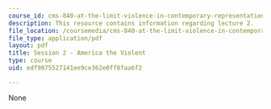 ```yaml
---
course_id: cms-840-at-the-limit-violence-in-contemporary-representation-fall-2013
description: This resource contains information regarding lecture 2.
file_location: /coursemedia/cms-840-at-the-limit-violence-in-contemporary-representation-fall-2013/edf9075527141ee9ce362e0ff8faa6f2_MITCMS_840F13_Session_2.pdf
file_type: application/pdf
layout: pdf
title: Session 2 - America the Violent
type: course
uid: edf9075527141ee9ce362e0ff8faa6f2

---
```

None